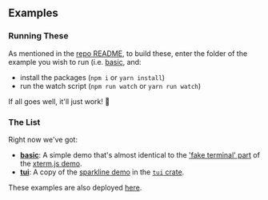 ## Examples

### Running These

As mentioned in the [repo README](../README.md), to build these, enter the folder of the example you wish to run (i.e. [basic](basic), and:
  - install the packages (`npm i` or `yarn install`)
  - run the watch script (`npm run watch` or `yarn run watch`)

If all goes well, it'll just work! 🤞

### The List

Right now we've got:
  - **[basic](basic/src/lib.rs)**: A simple demo that's almost identical to the ['fake terminal' part](https://github.com/xtermjs/xterm.js/blob/d8bc7ceaffe3e4b2fea076a342f807f0ae210de8/demo/client.ts#L228-L261) of the [xterm.js demo](https://github.com/xtermjs/xterm.js/tree/master/demo).
  - **[tui](tui/src/lib.rs)**: A copy of the [sparkline demo][sparkline] in the [`tui` crate][tui].

These examples are also deployed [here][examples].

[examples]: https://rrbutani.github.io/xterm-js-sys/examples

[sparkline]: https://github.com/fdehau/tui-rs/blob/3f62ce9c199bb0048996bbdeb236d6e5522ec9e0/examples/sparkline.rs
[tui]: https://github.com/fdehau/tui-rs/

